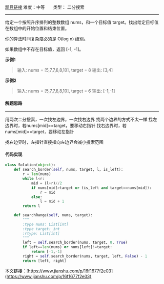 [题目链接](https://leetcode-cn.com/problems/find-first-and-last-position-of-element-in-sorted-array/)
难度：中等         &nbsp;&nbsp;&nbsp;&nbsp;&nbsp;&nbsp;类型：  二分搜索
***
 给定一个按照升序排列的整数数组 nums，和一个目标值 target。找出给定目标值在数组中的开始位置和结束位置。

你的算法时间复杂度必须是 O(log n) 级别。

如果数组中不存在目标值，返回 [-1, -1]。

 
**示例1**
> 输入: nums = [5,7,7,8,8,10], target = 8
输出: [3,4]

**示例2**
>输入: nums = [5,7,7,8,8,10], target = 6
输出: [-1,-1]

#### 解题思路
***
 用两次二分搜索，一次找左边界，一次找右边界
找两个边界的方式不太一样
找左边界时，若nums[mid]==target，要移动右指针
找右边界时，若nums[mid]==target，要移动左指针

找右边界时，左指针直接指向左边界会减小搜索范围



#### 代码实现
```python
class Solution(object):
    def search_border(self, nums, target, l, is_left):
        r = len(nums)
        while l<r:
            mid = (l+r)//2
            if nums[mid]>target or (is_left and target==nums[mid]):
                r = mid
            else:
                l = mid + 1 
        return l
    
    def searchRange(self, nums, target):
        """
        :type nums: List[int]
        :type target: int
        :rtype: List[int]
        """
        left = self.search_border(nums, target, 0, True)
        if left==len(nums) or nums[left]!=target:
            return [-1,-1]      
        right = self.search_border(nums, target, left, False) - 1  
        return [left, right]
```

本文链接：[https://www.jianshu.com/p/16f1677f2e03](https://www.jianshu.com/p/16f1677f2e03)
